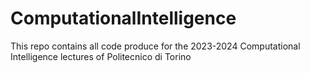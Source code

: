 # ComputationalIntelligence
This repo contains all code produce for the 2023-2024 Computational Intelligence lectures of Politecnico di Torino
